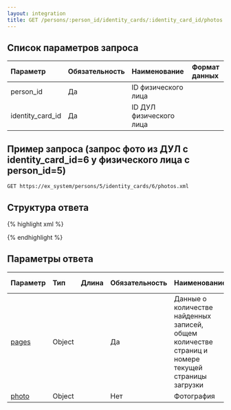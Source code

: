 ```yaml
---
layout: integration
title: GET /persons/:person_id/identity_cards/:identity_card_id/photos - запрос фотографий из ДУЛ
---
```


## Список параметров запроса

| Параметр | Обязательность | Наименование | Формат данных |
|:---------|:---------------|:-------------|:------------------------|
| person_id | Да | ID физического лица | |
| identity_card_id | Да | ID ДУЛ физического лица | |

## Пример запроса (запрос фото из ДУЛ с identity_card_id=6 у физического лица с person_id=5)

`GET https://ex_system/persons/5/identity_cards/6/photos.xml`

## Структура ответа

{% highlight xml %}
<?xml version="1.0"?>
<photos>
    <pages>
        <!-- Структура объекта pages -->
    </pages>
    <photo>
        <!-- Структура объекта ‘Фотография’ -->
    </photo>
    <photo>
        <!-- Структура объекта ‘Фотография’ -->
    </photo>
</photos>
{% endhighlight %}

## Параметры ответа

| Параметр | Тип | Длина | Обязательность | Наименование | Формат данных |
|:---------|:----|:------|:---------------|:-------------|:--------------|
| [pages]({{site.baseurl}}/integration/models/pages.html) | Object | | Да | Данные о количестве найденных записей, общем количестве страниц и номере текущей страницы загрузки | |
| [photo]({{site.baseurl}}/integration/models/photo.html) | Object | | Нет | Фотография | |
